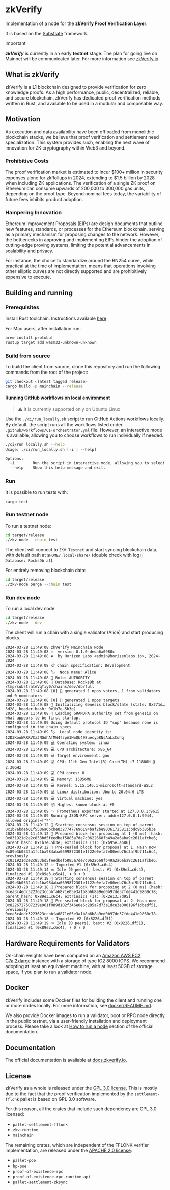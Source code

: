 # zkVerify

Implementation of a node for the **zkVerify Proof Verification Layer**.

It is based on the [Substrate](https://substrate.io/) framework.

> [!IMPORTANT]
> ***zkVerify*** is currently in an early **testnet** stage.
> The plan for going live on Mainnet will be communicated later.
> For more information see [zkVerify.io](https://zkverify.io/).

## What is zkVerify
zkVerify is a **L1** blockchain designed to provide verification for zero knowledge proofs.
As a high performance, public, decentralized, reliable, and secure blockchain, zkVerify has dedicated proof verification methods written in Rust, and available to be used in a modular and composable way.

## Motivation
As execution and data availability have been offloaded from monolithic blockchain stacks, we believe that proof verification and settlement need specialization. This system provides such, enabling the next wave of innovation for ZK cryptography within Web3 and beyond.

### Prohibitive Costs
The proof verification market is estimated to incur $100+ million in security expenses alone for zkRollups in 2024, extending to $1.5 billion by 2028 when including ZK applications.
The verification of a single ZK proof on Ethereum can consume upwards of 200,000 to 300,000 gas units, depending on the proof type. Beyond nominal fees today, the variability of future fees inhibits product adoption.

### Hampering Innovation
Ethereum Improvement Proposals (EIPs) are design documents that outline new features, standards, or processes for the Ethereum blockchain, serving as a primary mechanism for proposing changes to the network.
However, the bottlenecks in approving and implementing EIPs hinder the adoption of cutting-edge proving systems, limiting the potential advancements in scalability and privacy. 

For instance, the choice to standardize around the BN254 curve, while practical at the time of implementation, means that operations involving other elliptic curves are not directly supported and are prohibitively expensive to execute.

## Building and running

### Prerequisites

Install Rust toolchain. Instructions available [here](https://www.rust-lang.org/tools/install)

For Mac users, after installation run:

```bash
brew install protobuf
rustup target add wasm32-unknown-unknown
```

### Build from source

To build the client from source, clone this repository and run the following commands from the root of the project:

```bash
git checkout <latest tagged release>
cargo build -p mainchain --release
```

#### Running GitHub workflows on local environment
> ⚠️ It is currently supported only on Ubuntu Linux

Use the `./ci/run_locally.sh` script to run GitHub Actions workflows locally.
By default, the script runs all the workflows listed under `.github/workflows/CI-orchestrator.yml` file.
However, an interactive mode is available, allowing you to choose workflows to run individually if needed.

```bash
./ci/run_locally.sh --help
Usage: ./ci/run_locally.sh [-i | --help]

Options:
  -i        Run the script in interactive mode, allowing you to select workflows.
  --help    Show this help message and exit.
```

### Run

It is possible to run tests with:

```bash
cargo test
```

### Run testnet node

To run a testnet node:

```bash
cd target/release
./zkv-node --chain test
```

The client will connect to `ZKV Testnet` and start syncing blockchain data, with default path at `$HOME/.local/share/` (double check with log `💾 Database: RocksDb at`).

For entirely removing blockchain data:

```bash
cd target/release
./zkv-node purge --chain test
```

### Run dev node

To run a local dev node:

```bash
cd target/release
./zkv-node --dev
```

The client will run a chain with a single validator (Alice) and start producing blocks.

```
2024-03-28 11:49:08 zkVerify Mainchain Node
2024-03-28 11:49:08 ✌️  version 0.1.0-deda6a0980c
2024-03-28 11:49:08 ❤️  by Horizen Labs <admin@horizenlabs.io>, 2024-2024
2024-03-28 11:49:08 📋 Chain specification: Development
2024-03-28 11:49:08 🏷  Node name: Alice
2024-03-28 11:49:08 👤 Role: AUTHORITY
2024-03-28 11:49:08 💾 Database: RocksDb at /tmp/substrateVqTiy0/chains/dev/db/full
2024-03-28 11:49:08 [0] 💸 generated 1 npos voters, 1 from validators and 0 nominators
2024-03-28 11:49:08 [0] 💸 generated 1 npos targets
2024-03-28 11:49:08 🔨 Initializing Genesis block/state (state: 0x271d…3d28, header-hash: 0x1b7e…5b3e)
2024-03-28 11:49:08 👴 Loading GRANDPA authority set from genesis on what appears to be first startup.
2024-03-28 11:49:09 Using default protocol ID "sup" because none is configured in the chain specs
2024-03-28 11:49:09 🏷  Local node identity is: 12D3KooWRRRVCzJNGdhAfMW4fzpA3HwQb498uecyp8NsAaLxCuhq
2024-03-28 11:49:09 💻 Operating system: linux
2024-03-28 11:49:09 💻 CPU architecture: x86_64
2024-03-28 11:49:09 💻 Target environment: gnu
2024-03-28 11:49:09 💻 CPU: 11th Gen Intel(R) Core(TM) i7-11800H @ 2.30GHz
2024-03-28 11:49:09 💻 CPU cores: 8
2024-03-28 11:49:09 💻 Memory: 15856MB
2024-03-28 11:49:09 💻 Kernel: 5.15.146.1-microsoft-standard-WSL2
2024-03-28 11:49:09 💻 Linux distribution: Ubuntu 20.04.6 LTS
2024-03-28 11:49:09 💻 Virtual machine: yes
2024-03-28 11:49:09 📦 Highest known block at #0
2024-03-28 11:49:09 〽️ Prometheus exporter started at 127.0.0.1:9615
2024-03-28 11:49:09 Running JSON-RPC server: addr=127.0.0.1:9944, allowed origins=["*"]
2024-03-28 11:49:12 🙌 Starting consensus session on top of parent 0x1b7ebdeb01f5506a6bcbe83277477696194baf2be903617258113bdc9b385b3e
2024-03-28 11:49:12 🎁 Prepared block for proposing at 1 (0 ms) [hash: 0x831921d2e2c853bd5feedbef5885a7de7c0622668fb49a2a6aba9c2611afcbe6; parent_hash: 0x1b7e…5b3e; extrinsics (1): [0xb95e…ab06]
2024-03-28 11:49:12 🔖 Pre-sealed block for proposal at 1. Hash now 0x89e3b0332a1fc1ba984aba6699872301e1f22e0efa7e80eeb76c3af9b711c6c4, previously 0x831921d2e2c853bd5feedbef5885a7de7c0622668fb49a2a6aba9c2611afcbe6.
2024-03-28 11:49:12 ✨ Imported #1 (0x89e3…c6c4)
2024-03-28 11:49:14 💤 Idle (0 peers), best: #1 (0x89e3…c6c4), finalized #1 (0x89e3…c6c4), ⬇ 0 ⬆ 0
2024-03-28 11:49:18 🙌 Starting consensus session on top of parent 0x89e3b0332a1fc1ba984aba6699872301e1f22e0efa7e80eeb76c3af9b711c6c4
2024-03-28 11:49:18 🎁 Prepared block for proposing at 2 (0 ms) [hash: 0xea3c4edc3223623ccbbfa6871e05e3a1b8b6b8a9ed0b97de37fde441d9860c78; parent_hash: 0x89e3…c6c4; extrinsics (1): [0x2e13…7d95]
2024-03-28 11:49:18 🔖 Pre-sealed block for proposal at 2. Hash now 0x8226727507239e061f089d102f346e0e6c285a7d73a1dce3e000196f1dbedf51, previously 0xea3c4edc3223623ccbbfa6871e05e3a1b8b6b8a9ed0b97de37fde441d9860c78.
2024-03-28 11:49:18 ✨ Imported #2 (0x8226…df51)
2024-03-28 11:49:19 💤 Idle (0 peers), best: #2 (0x8226…df51), finalized #1 (0x89e3…c6c4), ⬇ 0 ⬆ 0
```

## Hardware Requirements for Validators
On-chain weights have been computed on an [Amazon AWS EC2 C7a.2xlarge](https://aws.amazon.com/it/ec2/instance-types/c7a/) instance with a storage of type IO2 8000 IOPS.
We recommend adopting at least an equivalent machine, with at least 50GB of storage space, if you plan to run a validator node.

## Docker

zkVerify includes some Docker files for building the client and running one or more nodes locally.
For more information, see [docker/README.md](docker/README.md).

We also provide Docker images to run a validator, boot or RPC node directly in the public testnet, via a user-friendly installation and deployment process. Please take a look at [How to run a node](https://docs.zkverify.io/tutorials/how_to_run_a_node/getting_started) section of the official documentation. 

## Documentation

The official documentation is available at [docs.zkverify.io](https://docs.zkverify.io/).

## License

zkVerify as a whole is released under the [GPL 3.0 license](LICENSE-GPL3). This is mostly due to the fact that the proof verification implemented by the `settlement-fflonk` pallet is based on GPL 3.0 software.

For this reason, all the crates that include such dependency are GPL 3.0 licensed:

- `pallet-settlement-fflonk`
- `zkv-runtime`
- `mainchain`

The remaining crates, which are independent of the FFLONK verifier implementation, are released under the [APACHE 2.0 license](LICENSE-APACHE2):

- `pallet-poe`
- `hp-poe`
- `proof-of-existence-rpc`
- `proof-of-existence-rpc-runtime-api`
- `pallet-settlement-zksync`
